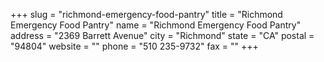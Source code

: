 +++
slug = "richmond-emergency-food-pantry"
title = "Richmond Emergency Food Pantry"
name = "Richmond Emergency Food Pantry"
address = "2369 Barrett Avenue"
city = "Richmond"
state = "CA"
postal = "94804"
website = ""
phone = "510 235-9732"
fax = ""
+++
